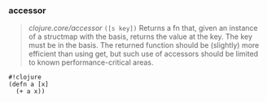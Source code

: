 ### accessor ###

>  *clojure.core/accessor*
>  `([s key])`
>  Returns a fn that, given an instance of a structmap with the basis,
>  returns the value at the key.  The key must be in the basis. The
>  returned function should be (slightly) more efficient than using
>  get, but such use of accessors should be limited to known
>  performance-critical areas.

    #!clojure
    (defn a [x]
      (+ a x))
